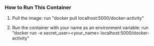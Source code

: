 ### How to Run This Container

1. Pull the image:
   run "docker pull localhost:5000/docker-activity"

2. Run the container with your name as an environment variable:
   run "docker run -e secret_user=<your_name> localhost:5000/docker-activity"
